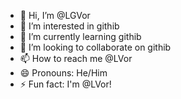 - 👋 Hi, I’m @LGVor
- 👀 I’m interested in githib
- 🌱 I’m currently learning githib
- 💞️ I’m looking to collaborate on githib
- 📫 How to reach me @LVor
- 😄 Pronouns: He/Him
- ⚡ Fun fact: I'm @LVor!

<!---
LGVor/LGVor is a ✨ special ✨ repository because its `README.md` (this file) appears on your GitHub profile.
You can click the Preview link to take a look at your changes.
--->

